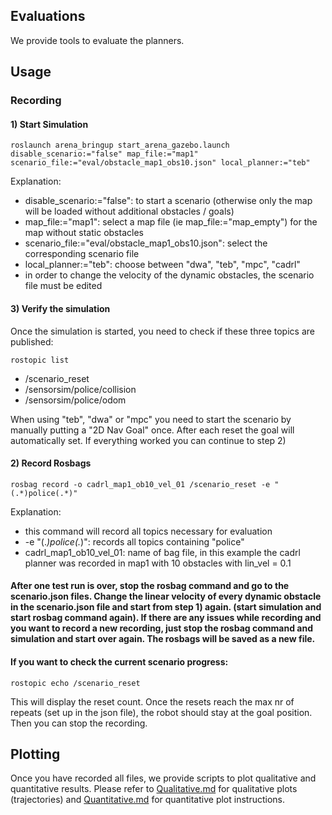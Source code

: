 ## Evaluations
We provide tools to evaluate the planners.
## Usage
### Recording
#### 1) Start Simulation
```
roslaunch arena_bringup start_arena_gazebo.launch disable_scenario:="false" map_file:="map1" scenario_file:="eval/obstacle_map1_obs10.json" local_planner:="teb"
```
Explanation:
* disable_scenario:="false": to start a scenario (otherwise only the map will be loaded without additional obstacles / goals)
* map_file:="map1": select a map file (ie map_file:="map_empty") for the map without static obstacles
* scenario_file:="eval/obstacle_map1_obs10.json": select the corresponding scenario file
* local_planner:="teb": choose between "dwa", "teb", "mpc", "cadrl"
* in order to change the velocity of the dynamic obstacles, the scenario file must be edited

#### 3) Verify the simulation

Once the simulation is started, you need to check if these three topics are published:
``` 
rostopic list
```
* /scenario_reset
* /sensorsim/police/collision
* /sensorsim/police/odom

When using "teb", "dwa" or "mpc" you need to start the scenario by manually putting a "2D Nav Goal" once. After each reset the goal will automatically set. If everything worked you can continue to step 2)

#### 2) Record Rosbags
```
rosbag record -o cadrl_map1_ob10_vel_01 /scenario_reset -e "(.*)police(.*)"
```
Explanation:
* this command will record all topics necessary for evaluation
* -e "(.*)police(.*)": records all topics containing "police"
* cadrl_map1_ob10_vel_01: name of bag file, in this example the cadrl planner was recorded in map1 with 10 obstacles with lin_vel = 0.1

#### After one test run is over, stop the rosbag command and go to the scenario.json files. Change the linear velocity of every dynamic obstacle in the scenario.json file and start from step 1) again. (start simulation and start rosbag command again). If there are any issues while recording and you want to record a new recording, just stop the rosbag command and simulation and start over again. The rosbags will be saved as a new file. 

#### If you want to check the current scenario progress:
```
rostopic echo /scenario_reset
```
This will display the reset count. Once the resets reach the max nr of repeats (set up in the json file), the robot should stay at the goal position. Then you can stop the recording.
## Plotting
Once you have recorded all files, we provide scripts to plot qualitative and quantitative results. Please refer to [Qualitative.md](https://github.com/ignc-research/arena-rosnav/tree/local_planner_subgoalmode/arena_navigation/arena_local_planner/evaluation/readme.md) for qualitative plots (trajectories) and [Quantitative.md](https://github.com/ignc-research/arena-rosnav/tree/local_planner_subgoalmode/arena_navigation/arena_local_planner/evaluation/scripts/quantitative/readme.md) for quantitative plot instructions.

